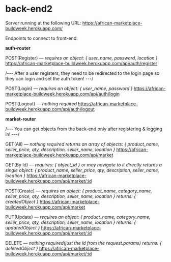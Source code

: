 # back-end2

Server running at the following URL:
https://african-marketplace-buildweek.herokuapp.com/

Endpoints to connect to front-end:

**auth-router**

POST(Register) — *requires an object: { user_name, password, location }*
    https://african-marketplace-buildweek.herokuapp.com/api/auth/register

/--- After a user registers, they need to be redirected to the login page so they can login and set the auth token! ---/

POST(Login) — *requires an object: { user_name, password }*
    https://african-marketplace-buildweek.herokuapp.com/api/auth/login

POST(Logout) — *nothing required*
    https://african-marketplace-buildweek.herokuapp.com/api/auth/logout

**market-router**

/--- You can get objects from the back-end only after registering & logging in! ---/

GET(All) — *nothing required*
    *returns an array of objects: { product_name, seller_price, qty, description, seller_name, location }*
    https://african-marketplace-buildweek.herokuapp.com/api/market

GET(By Id) — *requires: { object_id } or may navigate to it directly*
    *returns a single object: { product_name, seller_price, qty, description, seller_name, location }*
    https://african-marketplace-buildweek.herokuapp.com/api/market/:id

POST(Create) — *requires an object: { product_name, category_name, seller_price, qty, description, seller_name, location }* 
    *returns: { createdObject }*
    https://african-marketplace-buildweek.herokuapp.com/api/market

PUT(Update) — *requires an object: { product_name, category_name, seller_price, qty, description, seller_name, location }* 
    *returns: { updatedObject }*
    https://african-marketplace-buildweek.herokuapp.com/api/market/:id

DELETE — *nothing required(just the id from the request.params)* 
    *returns: { deletedObject }*
    https://african-marketplace-buildweek.herokuapp.com/api/market/:id